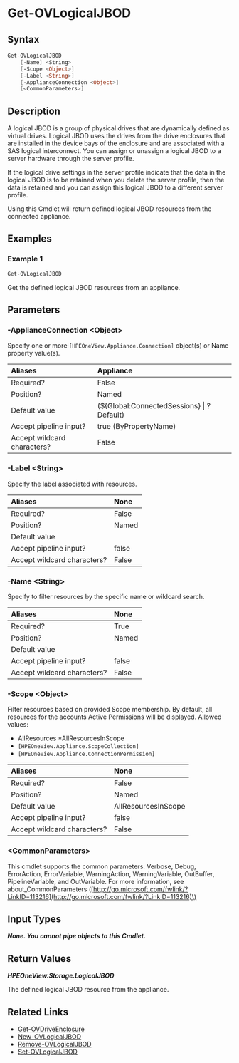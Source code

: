 ﻿---
description: Get defined logical JBODs.
---

# Get-OVLogicalJBOD

## Syntax

```powershell
Get-OVLogicalJBOD
    [-Name] <String>
    [-Scope <Object>]
    [-Label <String>]
    [-ApplianceConnection <Object>]
    [<CommonParameters>]
```

## Description

A logical JBOD is a group of physical drives that are dynamically defined as virtual drives. Logical JBOD uses the drives from the drive enclosures that are installed in the device bays of the enclosure and are associated with a SAS logical interconnect. You can assign or unassign a logical JBOD to a server hardware through the server profile.

If the logical drive settings in the server profile indicate that the data in the logical JBOD is to be retained when you delete the server profile, then the data is retained and you can assign this logical JBOD to a different server profile.

Using this Cmdlet will return defined logical JBOD resources from the connected appliance.

## Examples

###  Example 1 

```powershell
Get-OVLogicalJBOD
```

Get the defined logical JBOD resources from an appliance.

## Parameters

### -ApplianceConnection &lt;Object&gt;

Specify one or more `[HPEOneView.Appliance.Connection]` object(s) or Name property value(s).

| Aliases | Appliance |
| :--- | :--- |
| Required? | False |
| Position? | Named |
| Default value | (${Global:ConnectedSessions} &vert; ? Default) |
| Accept pipeline input? | true (ByPropertyName) |
| Accept wildcard characters? | False |

### -Label &lt;String&gt;

Specify the label associated with resources.

| Aliases | None |
| :--- | :--- |
| Required? | False |
| Position? | Named |
| Default value |  |
| Accept pipeline input? | false |
| Accept wildcard characters? | False |

### -Name &lt;String&gt;

Specify to filter resources by the specific name or wildcard search.

| Aliases | None |
| :--- | :--- |
| Required? | True |
| Position? | Named |
| Default value |  |
| Accept pipeline input? | false |
| Accept wildcard characters? | False |

### -Scope &lt;Object&gt;

Filter resources based on provided Scope membership.  By default, all resources for the accounts Active Permissions will be displayed.  Allowed values:

* AllResources
    *AllResourcesInScope
* `[HPEOneView.Appliance.ScopeCollection]`
* `[HPEOneView.Appliance.ConnectionPermission]`

| Aliases | None |
| :--- | :--- |
| Required? | False |
| Position? | Named |
| Default value | AllResourcesInScope |
| Accept pipeline input? | false |
| Accept wildcard characters? | False |

### &lt;CommonParameters&gt;

This cmdlet supports the common parameters: Verbose, Debug, ErrorAction, ErrorVariable, WarningAction, WarningVariable, OutBuffer, PipelineVariable, and OutVariable. For more information, see about\_CommonParameters \([http://go.microsoft.com/fwlink/?LinkID=113216](http://go.microsoft.com/fwlink/?LinkID=113216)\)

## Input Types

_**None.  You cannot pipe objects to this Cmdlet.**_

## Return Values

_**HPEOneView.Storage.LogicalJBOD**_

The defined logical JBOD resource from the appliance.

## Related Links

* [Get-OVDriveEnclosure](get-ovdriveenclosure.md)
* [New-OVLogicalJBOD](new-ovlogicaljbod.md)
* [Remove-OVLogicalJBOD](remove-ovlogicaljbod.md)
* [Set-OVLogicalJBOD](set-ovlogicaljbod.md)
